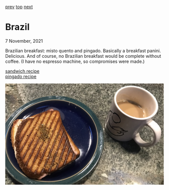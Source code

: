 [prev](botswana.md)
[top](../index.md)
[next](brunei.md)
# Brazil
7 November, 2021


Brazilian breakfast: misto quento and pingado. Basically a breakfast
panini. Delicious. And of course, no Brazilian breakfast would be
complete without coffee. (I have no espresso machine, so compromises
were made.)

[sandwich recipe](https://ebarteldes.wordpress.com/2014/04/26/the-modern-sandwich-plus-classic-brazilian-misto-quente/)
<br>
[pingado recipe](https://foamycoffee.com/what-is-a-macchiato/)

![sandwich](images/brazil.jpeg)